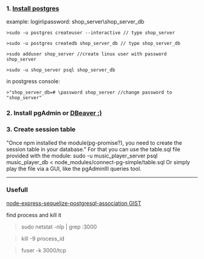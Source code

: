 ### 1. [Install postgres](https://www.digitalocean.com/community/tutorials/how-to-install-and-use-postgresql-on-ubuntu-18-04) 

example:
login\password: shop_server\shop_server_db

    >sudo -u postgres createuser --interactive // type shop_server

    >sudo -u postgres createdb shop_server_db // type shop_server_db

    >sudo adduser shop_server //create linux user with password shop_server

    >sudo -u shop_server psql shop_server_db

in postgress console:

    >"shop_server_db=# \password shop_server //change password to "shop_server"

### 2. Install pgAdmin or [DBeaver ;)]( https://wiki.postgresql.org/wiki/Apt) 
### 3. Create session table
"Once npm installed the module(pg-promise?), you need to create the session
table in your database."
For that you can use the table.sql file provided with the module:
sudo -u music_player_server psql music_player_db < node_modules/connect-pg-simple/table.sql
Or simply play the file via a GUI, like the pgAdminIII queries tool.

___
### Usefull
[node-express-sequelize-postgresql-association GIST](https://gist.github.com/thgaskell/e4decde53572664b182e)

find process and kill it
> sudo netstat -nlp | grep :3000

> kill -9 process_id

> fuser -k 3000/tcp





